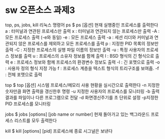 # sw 오픈소스 과제3
top, ps, jobs, kill 리눅스 명령어
ps
$ ps [옵션]
현재 실행중인 프로세스를 출력한다
a : 터미널과 연관된 프로세스만 출력
x : 터미널과 연관되지 않는 프로세스만 출력
-A : 모든 프로세스 출력 (-e와 동일)
-e : 모든 프로세스 출력
-a : 세션 리더와 커미널과 연관되지 않은 프로세스를 제외하고 모든 프로세스를 출력
p : 지정한 PID 목록의 정보만 출력
-C : 지정한 프로세스의 실행 파일 이름의 정보만 출력
-u : 특정 사용자의 프로세스 정보를 출력
u : 프로세스의 소유자 정보를 함께 출력
l : BSD 형식의 긴 형식으로 출력
e : 프로세스 정보와 함께 프로세스의 환경변수 정보도 출력
-l : 긴 포맷으로 출력
-o : 사용자 정의 형식 지정 가능
f : 프로세스 계층을 텍스트 형식의 트리구조를 보여줌.
-f : 전체 포맷으로 출력

top
$ top [옵션]
시스템 프로세스/메모리 사용 현황을 실시간으로 출력한다
-n 지정한 숫자만큼 화면 출력을 갱신한후 명령
-u 지정한 사용자의 프로세스를 모니터링
-b 출력결과를 파일이나 다른 프로그램으로 전달
-d 화면갱신주기를 초 단위로 설정
-p지정한 PID 프로세스를 모니터링

jobs
$ jobs [options] [job name or number]
현재 돌아가고 있는 백그라운드 프로세스 리스트를 모두 출력한다

kill
$ kill [options] [pid]
프로세스에 종료 시그널은 보낸다
